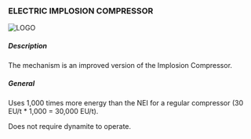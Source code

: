 ### ELECTRIC IMPLOSION COMPRESSOR

![LOGO](https://cdn.discordapp.com/attachments/916393114166525974/939222212240637952/EIMPLOSpng.png)

##### Description

The mechanism is an improved version of the Implosion Compressor.

##### General

Uses 1,000 times more energy than the NEI for a regular compressor (30 EU/t * 1,000 = 30,000 EU/t).

Does not require dynamite to operate.
